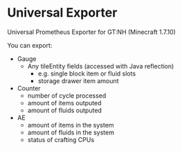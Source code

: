 # Universal Exporter

Universal Prometheus Exporter for GT:NH (Minecraft 1.7.10)

You can export:

* Gauge
    * Any tileEntity fields (accessed with Java reflection)
        * e.g. single block item or fluid slots
        * storage drawer item amount
* Counter
    * number of cycle processed
    * amount of items outputed
    * amount of fluids outputed
* AE
    * amount of items in the system
    * amount of fluids in the system
    * status of crafting CPUs

